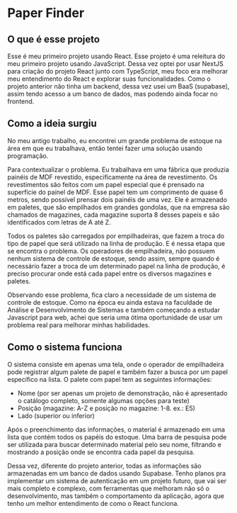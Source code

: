 # Paper Finder

## O que é esse projeto

Esse é meu primeiro projeto usando React. Esse projeto é uma releitura do meu primeiro projeto usando JavaScript. Dessa vez optei por usar NextJS para criação do projeto React junto com TypeScript, meu foco era melhorar meu entendimento do React e explorar suas funcionalidades. Como o projeto anterior não tinha um backend, dessa vez usei um BaaS (supabase), assim tendo acesso a um banco de dados, mas podendo ainda focar no frontend.

## Como a ideia surgiu

No meu antigo trabalho, eu encontrei um grande problema de estoque na área em que eu trabalhava, então tentei fazer uma solução usando programação.

Para contextualizar o problema. Eu trabalhava em uma fábrica que produzia painéis de MDF revestido, especificamente na área de revestimento. Os revestimentos são feitos com um papel especial que é prensado na superfície do painel de MDF. Esse papel tem um comprimento de quase 6 metros, sendo possível prensar dois painéis de uma vez. Ele é armazenado em paletes, que são empilhados em grandes gondolas, que na empresa são chamados de magazines, cada magazine suporta 8 desses papeis e são identificados com letras de A até Z.

Todos os paletes são carregados por empilhadeiras, que fazem a troca do tipo de papel que será utilizado na linha de produção. E é nessa etapa que se encontra o problema. Os operadores de empilhadeira, não possuem nenhum sistema de controle de estoque, sendo assim, sempre quando é necessário fazer a troca de um determinado papel na linha de produção, é preciso procurar onde está cada papel entre os diversos magazines e paletes.

Observando esse problema, fica claro a necessidade de um sistema de controle de estoque. Como na época eu ainda estava na faculdade de Análise e Desenvolvimento de Sistemas e também começando a estudar Javascript para web, achei que seria uma ótima oportunidade de usar um problema real para melhorar minhas habilidades.

## Como o sistema funciona

O sistema consiste em apenas uma tela, onde o operador de empilhadeira pode registrar algum palete de papel e também fazer a busca por um papel específico na lista. O palete com papel tem as seguintes informações:

- Nome (por ser apenas um projeto de demonstração, não é apresentado o catálogo completo, somente algumas opções para teste)
- Posição (magazine: A-Z e posição no magazine: 1-8. ex.: E5)
- Lado (superior ou inferior)

Após o preenchimento das informações, o material é armazenado em uma lista que contém todos os papéis do estoque. Uma barra de pesquisa pode ser utilizada para buscar determinado material pelo seu nome, filtrando e mostrando a posição onde se encontra cada papel da pesquisa.

Dessa vez, diferente do projeto anterior, todas as informações são armazenadas em um banco de dados usando Supabase. Tenho planos pra implementar um sistema de autenticação em um projeto futuro, que vai ser mais completo e complexo, com ferramentas que melhoram não só o desenvolvimento, mas também o comportamento da aplicação, agora que tenho um melhor entendimento de como o React funciona.
